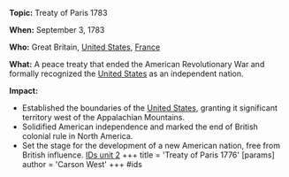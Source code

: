 **Topic:** Treaty of Paris 1783

**When:** September 3, 1783

**Who:** Great Britain, [United States](./../united-states/), [France](./../france/)

**What:** A peace treaty that ended the American Revolutionary War and formally recognized the [United States](./../united-states/) as an independent nation.

**Impact:**

* Established the boundaries of the [United States](./../united-states/), granting it significant territory west of the Appalachian Mountains.
* Solidified American independence and marked the end of British colonial rule in North America.
* Set the stage for the development of a new American nation, free from British influence.
 [IDs unit 2](./../ids-unit-2/)
+++
 title = 'Treaty of Paris 1776'
[params]
	author = 'Carson West'
+++
#ids